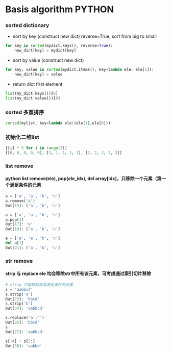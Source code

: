 # Basis algorithm PYTHON

### sorted dictionary
- sort by key (construct new dict)
reverse=True, sort from big to small
```PYTHON
for key in sorted(mydict.keys(), reverse=True):
    new_dict[key] = mydict[key]
```
- sort by value (construct new dict)
```PYTHON
for key, value in sorted(mydict.items(), key=lambda ele: ele[1]):
    new_dict[key] = value
```
- return dict first element
```PYTHON
list(my_dict.keys())[0]
list(my_dict.value())[0]
```

### sorted 多重排序
```PYTHON
sorted(mylist, key=lambda ele:(ele[1],ele[0]))
```

### 初始化二维list
```python
[[i] * 5 for i in range(3)]
[[0, 0, 0, 0, 0], [1, 1, 1, 1, 1], [2, 2, 2, 2, 2]]
```


### list remove
#### python list remove(ele), pop(ele_idx), del array[idx]，只移除一个元素（第一个满足条件的元素

```PYTHON
a = ['a', 'a', 'b', 'c']
a.remove('a')
Out[15]: ['a', 'b', 'c']

a = ['a', 'a', 'b', 'c']
a.pop(1)
Out[17]: 'a'
Out[18]: ['a', 'b', 'c']

a = ['a', 'a', 'b', 'c']
del a[1]
Out[21]: ['a', 'b', 'c']
```

### str remove
#### strip 与 replace ele 均会移除str中所有该元素，可考虑通过索引切片移除
```PYTHON
# strip 只能移除首尾满足条件的元素
s = 'aabbcd'
s.strip('a')
Out[23]: 'bbcd'
s.strip('b')
Out[34]: 'aabbcd'

s.replace('a','')
Out[26]: 'bbcd'
s
Out[27]: 'aabbcd'

s[:4] + s[5:]
Out[30]: 'aabbd'
```
